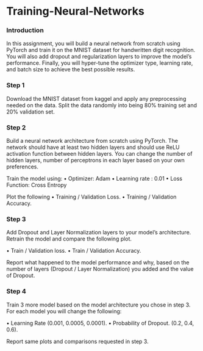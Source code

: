 # Training-Neural-Networks

### Introduction
In this assignment, you will build a neural network from scratch using PyTorch and train it on the MNIST dataset for handwritten digit recognition. You will also add dropout and regularization layers to improve the model’s performance. Finally, you will hyper-tune the optimizer type, learning rate, and batch size to achieve the best possible results.

### Step 1
Download the MNIST dataset from kaggel and apply any preprocessing needed on the data. Split the data randomly into being 80% training set and 20% validation set.

### Step 2
Build a neural network architecture from scratch using PyTorch. The network should have at least two hidden layers and should use ReLU activation function between hidden layers. You can change the number of hidden layers, number of perceptrons in each layer based on your own preferences.

Train the model using:
• Optimizer: Adam
• Learning rate : 0.01
• Loss Function: Cross Entropy

Plot the following
• Training / Validation Loss.
• Training / Validation Accuracy.

### Step 3
Add Dropout and Layer Normalization layers to your model’s architecture. Retrain the model and compare the following plot.

• Train / Validation loss.
• Train / Validation Accuracy.

Report what happened to the model performance and why, based on the number of layers (Dropout / Layer Normalization) you added and the value of Dropout.

### Step 4
Train 3 more model based on the model architecture you chose in step 3. For each model you will change the following:

• Learning Rate (0.001, 0.0005, 0.0001).
• Probability of Dropout. (0.2, 0.4, 0.6).

Report same plots and comparisons requested in step 3.

